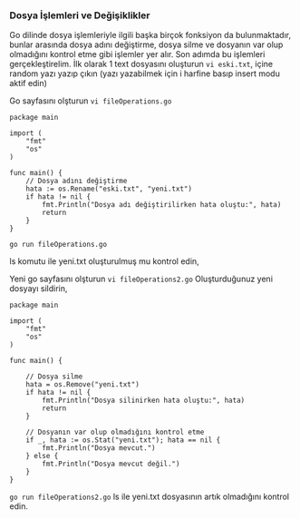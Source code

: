
### Dosya İşlemleri ve Değişiklikler

Go dilinde dosya işlemleriyle ilgili başka birçok fonksiyon da bulunmaktadır, bunlar arasında dosya adını değiştirme, dosya silme ve dosyanın var olup olmadığını kontrol etme gibi işlemler yer alır. 
Son adımda bu işlemleri gerçekleştirelim.
İlk olarak 1 text dosyasını oluşturun `vi eski.txt`, içine random yazı yazıp çıkın
(yazı yazabilmek için i harfine basıp insert modu aktif edin)

Go sayfasını olşturun `vi fileOperations.go`

```
package main

import (
    "fmt"
    "os"
)

func main() {
    // Dosya adını değiştirme
    hata := os.Rename("eski.txt", "yeni.txt")
    if hata != nil {
        fmt.Println("Dosya adı değiştirilirken hata oluştu:", hata)
        return
    }
}
```
`go run fileOperations.go`

ls komutu ile yeni.txt oluşturulmuş mu kontrol edin,

Yeni go sayfasını olşturun `vi fileOperations2.go`
Oluşturduğunuz yeni dosyayı sildirin,

```
package main

import (
    "fmt"
    "os"
)

func main() {

    // Dosya silme
    hata = os.Remove("yeni.txt")
    if hata != nil {
        fmt.Println("Dosya silinirken hata oluştu:", hata)
        return
    }

    // Dosyanın var olup olmadığını kontrol etme
    if _, hata := os.Stat("yeni.txt"); hata == nil {
        fmt.Println("Dosya mevcut.")
    } else {
        fmt.Println("Dosya mevcut değil.")
    }
}
```

`go run fileOperations2.go`
ls ile yeni.txt dosyasının artık olmadığını kontrol edin.

